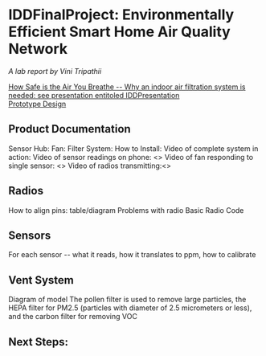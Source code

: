 # IDDFinalProject: Environmentally Efficient Smart Home Air Quality Network
*A lab report by Vini Tripathii*

[How Safe is the Air You Breathe -- Why an indoor air filtration system is needed: see presentation entitoled IDDPresentation](//https://github.com/ut33/IDDFinalProject/blob/master/Prototype%20Diagram%20UX.pdf) <br/>
[Prototype Design](//https://github.com/ut33/IDDFinalProject/blob/master/Prototype%20Diagram%20UX.pdf)
## Product Documentation
Sensor Hub: <picture>
Fan:
Filter System: <filters inside fan>
How to Install: <photo of installation>
Video of complete system in action:
Video of sensor readings on phone: <>
Video of fan responding to single sensor: <>
Video of radios transmitting:<>

## Radios
How to align pins: table/diagram
Problems with radio
Basic Radio Code

## Sensors
For each sensor -- what it reads, how it translates to ppm, how to calibrate

## Vent System
Diagram of model
The pollen filter is used to remove large particles, the HEPA filter for PM2.5 (particles with diameter of 2.5 micrometers or less), and the carbon filter for removing VOC

## Next Steps:
  
  
